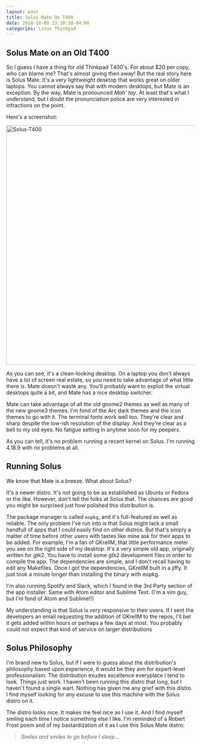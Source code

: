 ```yaml
---
layout: post
title: Solus Mate On T400
date: 2018-10-08 23:10:38-04:00
categories: Linux Thinkpad
---
```

## Solus Mate on an Old T400

So I guess I have a thing for old Thinkpad T400's.  For about $20 per copy, who can blame
me?  That's almost giving then away!  But the real story here is Solus Mate.  It's a very
lightweight desktop that works great on older laptops.  You cannot always say that with
modern desktops, but Mate is an exception.  By the way, Mate is pronounced *Mah' tay*. At
least that's what I understand, but I doubt the pronunciation police are very interested in
infractions on the point.

Here's a screenshot:

<a data-flickr-embed="true"  href="https://www.flickr.com/photos/deepbsd/44471004834/in/dateposted-public/" title="Solus-T400"><img src="https://farm2.staticflickr.com/1939/44471004834_0e4f03a806_b.jpg" width="1024" height="640" alt="Solus-T400"></a><script async src="//embedr.flickr.com/assets/client-code.js" charset="utf-8"></script>

As you can see, it's a clean-looking desktop.  On a laptop you don't always have a lot of
screen real estate, so you need to take advantage of what little there is.  Mate doesn't
waste any.  You'll probably want to exploit the virtual desktops quite a bit, and Mate has
a nice desktop switcher.

Mate can take advantage of all the old gnome2 themes as well as many of the new gnome3
themes.  I'm fond of the Arc dark themes and the icon themes to go with it.  The terminal
fonts work well too.  They're clear and sharp despite the low-ish resolution of the
display.  And they're clear as a bell to my old eyes.  No fatigue setting in anytime soon
for my peepers.  

As you can tell, it's no problem running a recent kernel on Solus.  I'm running 4.18.9 with
no problems at all.

## Running Solus

We know that Mate is a breeze.  What about Solus?

It's a newer distro.  It's not going to be as established as Ubuntu or Fedora or the like.
However, don't tell the folks at Solus that.  The chances are good you might be surprised
just how polished this distribution is.  

The package manager is called `eopkg`, and it's full-featured as well as reliable.  The
only problem I've run into is that Solus might lack a small handfull of apps that I could
easily find on other distros.  But that's simply a matter of time before other users with
tastes like mine ask for their apps to be added.  For example, I'm a fan of GKrellM, that
little performance meter you see on the right side of my desktop.  It's a very simple old
app, originally written for gtk2.  You have to install some gtk2 development files in order
to compile the app.  The dependencies are simple, and I don't recall having to edit any
Makefiles.  Once I got the dependencies, GKrellM built in a jiffy.  It just took a minute
longer than installing the binary with eopkg.

I'm also running Spotify and Slack, which I found in the 3rd Party section of the app
installer.  Same with Atom editor and Sublime Text.  (I'm a vim guy, but I'm fond of Atom
and Sublime!!)  

My understanding is that Solus is *very* responsive to their users.  If I sent the
developers an email requesting the addition of GKrellM to the repos, I'll bet it gets added
within hours or perhaps a few days at most.  You probably could not expect that kind of
service on larger distributions

## Solus Philosophy

I'm brand new to Solus, but if I were to guess about the distribution's philosophy based
upon experience, it would be they aim for expert-level professionalism.  The distribution
exudes excellence everyplace I tend to look.  Things just work.  I haven't been running
this distro that long, but I haven't found a single wart.  Nothing has given me any grief
with this distro.  I find myself looking for any excuse to use this machine with the Solus
distro on it.

The distro looks nice.  It makes me feel nice as I use it.  And I find myself smiling each
time I notice something else I like.  I'm reminded of a Robert Frost poem and of my
bastardization of it as I use this Solus Mate distro:  

> *Smiles and smiles to go before I sleep...*
